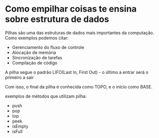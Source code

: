 # Como empilhar coisas te ensina sobre estrutura de dados
Pilhas são uma das estruturas de dados mais importantes da computação. Como exemplos podemos citar:
- Gerenciamento do fluxo de controle
- Alocação de memória
- Sincronização de tarefas
- Compilação de código

A pilha segue o padrão LIFO(Last In, First Out) - o último a entrar será o primeiro a sair

Com isso, o final da pilha é conhecida como TOPO, e o início como BASE.

exemplos de métodos que utilizam pilha:
- push
- pop
- top
- peek
- isEmpty
- isFull